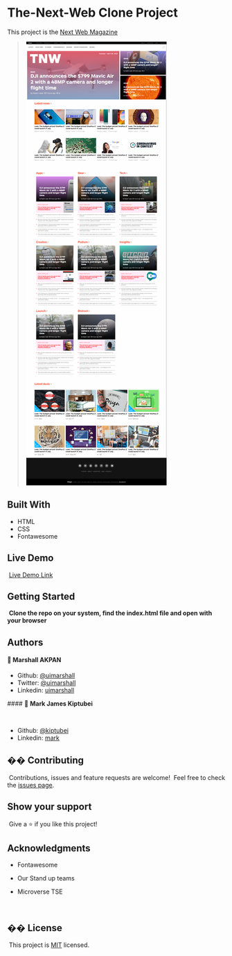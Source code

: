 # The-Next-Web Clone Project

This project is the [Next Web Magazine](thenextweb.com)
> ​
> ![screenshot](./images/TNW-page.png)
> ​

## Built With

- HTML
- CSS
- Fontawesome
  ​

## Live Demo

​
[Live Demo Link](https://rawcdn.githack.com/kiptubei/The-Next-Web/e792b418b3fd356d683f0592a8bb8c19c1f4ca17/index.html)
​
​

## Getting Started

​
**Clone the repo on your system, find the index.html file and open with your browser**
​
​

## Authors

#### 👤 **Marshall AKPAN**

- Github: [@uimarshall](https://github.com/uimarshall)
- Twitter: [@uimarshall](https://twitter.com/uimarshall)
- Linkedin: [uimarshall](https://www.linkedin.com/in/marshall-akpan-19745526/)

​#### 👤 **Mark James Kiptubei**

​

- Github: [@kiptubei](https://github.com/kiptubei)
- Linkedin: [mark](https://www.linkedin.com/in/mark-james-k-aa875829/)

## �� Contributing

​
Contributions, issues and feature requests are welcome!
​
Feel free to check the [issues page](https://github.com/kiptubei/The-Next-Web/issues).
​

## Show your support

​
Give a ⭐️ if you like this project!
​

## Acknowledgments

- Fontawesome
- Our Stand up teams
- Microverse TSE

  ​

## �� License

​
This project is [MIT](lic.url) licensed.
